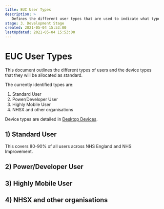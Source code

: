 ```yaml
---
title: EUC User Types
description: >
   Defines the different user types that are used to indicate what type of device that user requires.
stage: 3. Development Stage
created: 2021-05-04 15:53:00
lastUpdated: 2021-05-04 15:53:00
---
```


# EUC User Types

This document outlines the different types of users and the device types that they will be allocated as standard.

The currently identified types are:

1) Standard User
2) Power/Developer User
3) Highly Mobile User
4) NHSX and other organisations

Device types are detailed in [Desktop Devices](./desktop-devices.md).

## 1) Standard User

This covers 80-90% of all users across NHS England and NHS Improvement.

## 2) Power/Developer User

## 3) Highly Mobile User

## 4) NHSX and other organisations
